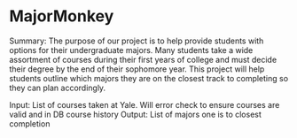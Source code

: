 # MajorMonkey

Summary: The purpose of our project is to help provide students with options for their undergraduate majors. Many students take a wide assortment of courses during their first years of college and must decide their degree by the end of their sophomore year. This project will help students outline which majors they are on the closest track to completing so they can plan accordingly.

Input: List of courses taken at Yale.
Will error check to ensure courses are valid and in DB course history
Output: List of majors one is to closest completion


